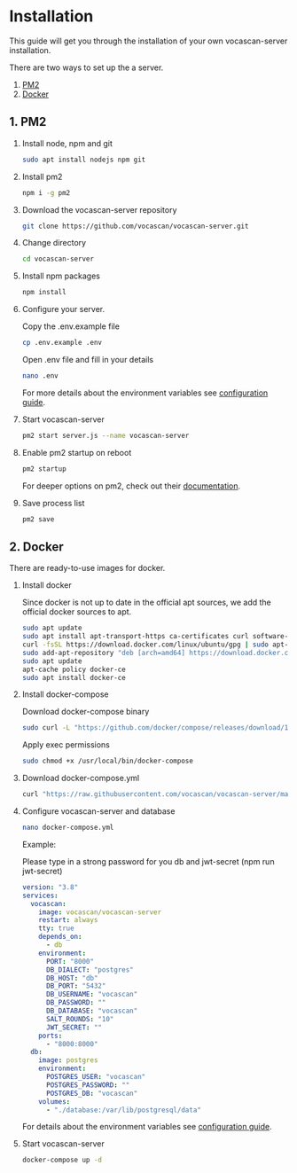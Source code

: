 # Installation

This guide will get you through the installation of your own vocascan-server installation.

There are two ways to set up the a server.

1. [PM2](#_1-pm2)
2. [Docker](#_2-docker)

## 1. PM2

1. Install node, npm and git

   ```bash
   sudo apt install nodejs npm git
   ```

2. Install pm2

   ```bash
   npm i -g pm2
   ```

3. Download the vocascan-server repository

   ```bash
   git clone https://github.com/vocascan/vocascan-server.git
   ```

4. Change directory

   ```bash
   cd vocascan-server
   ```

5. Install npm packages

   ```bash
   npm install
   ```

6. Configure your server.

   Copy the .env.example file

   ```bash
   cp .env.example .env
   ```

   Open .env file and fill in your details

   ```bash
   nano .env
   ```

   For more details about the environment variables see [configuration guide](vocascan-server/configuration).

7. Start vocascan-server

   ```bash
   pm2 start server.js --name vocascan-server
   ```

8. Enable pm2 startup on reboot

   ```bash
   pm2 startup
   ```

   For deeper options on pm2, check out their
   [documentation](https://pm2.keymetrics.io/docs/usage/pm2-doc-single-page/).

9. Save process list

   ```bash
   pm2 save
   ```

## 2. Docker

There are ready-to-use images for docker.

1. Install docker

   Since docker is not up to date in the official apt sources, we add the official docker sources to apt.

   ```bash
   sudo apt update
   sudo apt install apt-transport-https ca-certificates curl software-properties-common
   curl -fsSL https://download.docker.com/linux/ubuntu/gpg | sudo apt-key add -
   sudo add-apt-repository "deb [arch=amd64] https://download.docker.com/linux/ubuntu focal stable"
   sudo apt update
   apt-cache policy docker-ce
   sudo apt install docker-ce
   ```

2. Install docker-compose

   Download docker-compose binary

   ```bash
   sudo curl -L "https://github.com/docker/compose/releases/download/1.29.1/docker-compose-$(uname -s)-$(uname -m)" -o /usr/local/bin/docker-compose
   ```

   Apply exec permissions

   ```bash
   sudo chmod +x /usr/local/bin/docker-compose
   ```

3. Download docker-compose.yml

   ```bash
   curl "https://raw.githubusercontent.com/vocascan/vocascan-server/main/docker/docker-compose.yml" -o docker-compose.yml
   ```

4. Configure vocascan-server and database

   ```bash
   nano docker-compose.yml
   ```

   Example:

   Please type in a strong password for you db and jwt-secret (npm run jwt-secret)

   ```yml
   version: "3.8"
   services:
     vocascan:
       image: vocascan/vocascan-server
       restart: always
       tty: true
       depends_on:
         - db
       environment:
         PORT: "8000"
         DB_DIALECT: "postgres"
         DB_HOST: "db"
         DB_PORT: "5432"
         DB_USERNAME: "vocascan"
         DB_PASSWORD: ""
         DB_DATABASE: "vocascan"
         SALT_ROUNDS: "10"
         JWT_SECRET: ""
       ports:
         - "8000:8000"
     db:
       image: postgres
       environment:
         POSTGRES_USER: "vocascan"
         POSTGRES_PASSWORD: ""
         POSTGRES_DB: "vocascan"
       volumes:
         - "./database:/var/lib/postgresql/data"
   ```

   For details about the environment variables see [configuration guide](vocascan-server/configuration).

5. Start vocascan-server

   ```bash
   docker-compose up -d
   ```
